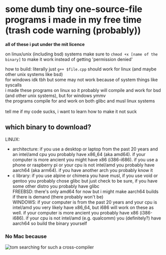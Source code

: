 # some dumb tiny one-source-file programs i made in my free time (trash code warning (probably))
**all of these i put under the mit licence**

on linux/unix (including bsd) systems make sure to `chmod +x [name of the binary]` to make it work instead of getting 'permission denied'

how to build: literally just `g++ $file.cpp` should work for linux (and maybe other unix systems like bsd)<br>
for windows idk tbh but some may not work because of system things like syscalls<br>
i made these programs on linux so it probably will compile and work for bsd (and other unix systems), but for windows ymmv<br>
the programs compile for and work on both glibc and musl linux systems<br>
<br>
tell me if my code sucks, i want to learn how to make it not suck

## which binary to download?
LINUX:
 - architecture: if you use a desktop or laptop from the past 20 years and an intel/amd cpu you probably have x86_64 (aka amd64). if your computer is more ancient you might have x86 (i386-i686). if you use a phone or raspberry pi or your cpu is not intel/amd you probably have aarch64 (aka arm64). if you have another arch you probably know it<br>
 - c library: if you use alpine or chimera you have musl, if you use void or gentoo you probably chose glibc but just check to be sure, if you have some other distro you probably have glibc<br>
FREEBSD: there's only amd64 for now but i might make aarch64 builds if there is demand (there probably won't be)<br>
WINDOWS: if your computer is from the past 20 years and your cpu is intel/amd you very likely have x86_64, but i686 will work on these as well. if your computer is more ancient you probably have x86 (i386-i686). if your cpu is not intel/amd (e.g. qualcomm) you (definitely?) have aarch64 so build the binary yourself<br>
### No Mac because<br>
![tom searching for such a cross-compiler](https://i.imgur.com/4uIOScq.gif)
